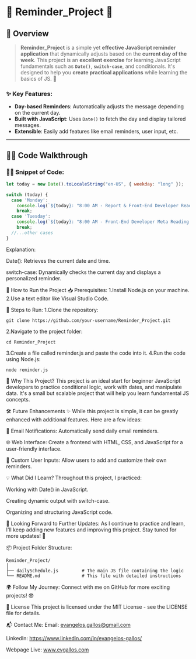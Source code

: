 # 🌟 **Reminder_Project** 🌟

## 🚀 **Overview**

> **Reminder_Project** is a simple yet **effective JavaScript reminder application** that dynamically adjusts based on the **current day of the week**. This project is an **excellent exercise** for learning JavaScript fundamentals such as **`Date()`**, **`switch-case`**, and conditionals. It's designed to help you **create practical applications** while learning the basics of JS. 🌱

### ✨ **Key Features**:
- **Day-based Reminders**: Automatically adjusts the message depending on the current day.
- **Built with JavaScript**: Uses `Date()` to fetch the day and display tailored messages.
- **Extensible**: Easily add features like email reminders, user input, etc.

---

## 🧑‍💻 **Code Walkthrough**

### 👨‍💻 **Snippet of Code**:

```javascript
let today = new Date().toLocaleString("en-US", { weekday: "long" });

switch (today) {
  case 'Monday':
    console.log(`${today}: "8:00 AM - Report & Front-End Developer Reading. 12:30 PM - 4:30 PM Coding Practice."`);
    break;
  case 'Tuesday':
    console.log(`${today}: "8:00 AM - Front-End Developer Meta Reading. 12:30 PM - 4:30 PM Coding Practice."`);
    break;
  //...other cases
}
````
Explanation:

Date(): Retrieves the current date and time.

switch-case: Dynamically checks the current day and displays a personalized reminder.

🔧 How to Run the Project
📥 Prerequisites:
1.Install Node.js on your machine.
2.Use a text editor like Visual Studio Code.

📝 Steps to Run:
1.Clone the repository:
````
git clone https://github.com/your-username/Reminder_Project.git
````
2.Navigate to the project folder:
````
cd Reminder_Project
````
3.Create a file called reminder.js and paste the code into it.
4.Run the code using Node.js:
````
node reminder.js
````
🧠 Why This Project?
This project is an ideal start for beginner JavaScript developers to practice conditional logic, work with dates, and manipulate data. It's a small but scalable project that will help you learn fundamental JS concepts.

🛠 Future Enhancements ✨
While this project is simple, it can be greatly enhanced with additional features. Here are a few ideas:

📧 Email Notifications: Automatically send daily email reminders.

🌐 Web Interface: Create a frontend with HTML, CSS, and JavaScript for a user-friendly interface.

📝 Custom User Inputs: Allow users to add and customize their own reminders.

💡 What Did I Learn?
Throughout this project, I practiced:

Working with Date() in JavaScript.

Creating dynamic output with switch-case.

Organizing and structuring JavaScript code.

🌱 Looking Forward to Further Updates:
As I continue to practice and learn, I'll keep adding new features and improving this project. Stay tuned for more updates! 🚀

📦 Project Folder Structure:
````
Reminder_Project/
│
├── dailySchedule.js         # The main JS file containing the logic
└── README.md                # This file with detailed instructions
````

🌍 Follow My Journey:
Connect with me on GitHub for more exciting projects! 😎

📝 License
This project is licensed under the MIT License - see the LICENSE file for details.

📬 Contact Me:
Email: evangelos.gallos@gmail.com

LinkedIn: https://www.linkedin.com/in/evangelos-gallos/

Webpage Live: www.evgallos.com
